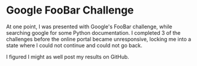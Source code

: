 # Google FooBar Challenge

At one point, I was presented with Google's FooBar challenge, while searching 
google for some Python documentation. I completed 3 of the challenges before 
the online portal became unresponsive, locking me into a state where I could 
not continue and could not go back. 

I figured I might as well post my results on GitHub. 
